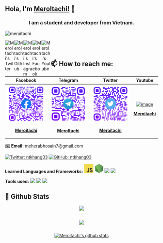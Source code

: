 ## Hola, I'm [MeroItachi!](https://www.facebook.com/meroitachi98) 👋
<h3 align="center">I am a student and developer from Vietnam.</h3>

<p align="left"> <img src="https://komarev.com/ghpvc/?username=meroitachi&label=Views&color=blue&style=plastic" alt="meroitachi" /> </p>

<a href="https://twitter.com/meroitachi">
  <img align="left" alt="MeroItachi's Twitter" width="30px" src="https://cdn.jsdelivr.net/npm/simple-icons@v3/icons/twitter.svg"/>
</a>
<a href="https://github.com/meroitachi">
  <img align="left" alt="MeroItachi's Github" width="30px" src="https://cdn.jsdelivr.net/npm/simple-icons@v3/icons/github.svg" />
</a>
<a href="https://instagram.com/meroitachi">
  <img align="left" alt="MeroItachi's Instagram" width="30px" src="https://cdn.jsdelivr.net/npm/simple-icons@v3/icons/instagram.svg" />
</a>
<a href="https://www.facebook.com/meroitachi98">
  <img align="left" alt="MeroItachi's Facebook" width="30px" src="https://cdn.jsdelivr.net/npm/simple-icons@v3/icons/facebook.svg" />
</a>
<a href="https://www.youtube.com/meroitachi98">
  <img align="left" alt="MeroItachi's Youtube" width="30px" src="https://cdn.jsdelivr.net/npm/simple-icons@v3/icons/youtube.svg" />
</a>

<br/>
<br/>

## 📫 How to reach me:

| Facebook | Telegram | Twitter | Youtube | 
| :---: | :---: | :---: | :---: |
| [![image](https://raw.githubusercontent.com/meroitachi/meroitachi/pf/sources/qr-fb.svg)](https://www.facebook.com/100057718477678/) <p><b><a href="https://www.facebook.com/100057718477678/">Meroitachi</a><b></p> | [![image](https://raw.githubusercontent.com/meroitachi/meroitachi/pf/sources/qr-tele.svg)](https://t.me/meroitachi98) <p><b><a href="https://t.me/meroitachi98">MeroItachi</a><b></p> | [![image](https://raw.githubusercontent.com/meroitachi/meroitachi/pf/sources/qr-tw.svg)](https://twitter.com/meroitachi) <p><b><a href="https://twitter.com/meroitachi">Meroitachi</a><b></p> | [![image](https://raw.githubusercontent.com/meroitahci/meroitachi/pf/sources/qr-ytb.svg)](https://www.youtube.com/c/meroiachi98) <p><b><a href="https://www.youtube.com/c/meroitahci98">Meroitachi</a><b></p>  |
<!-- email -->
**✉️ Email:** meherabhosain7@gmail.com

[![Twitter: ntkhang03](https://img.shields.io/twitter/follow/meroitachi?style=social)](https://twitter.com/meroitaci)
[![GitHub: ntkhang03](https://img.shields.io/github/followers/meroitachi?label=follow&style=social)](https://github.com/meroitachi)

<!-- ngôn ngữ đã học -->
**Learned Languages and Frameworks:**
<code><img height="30" src="https://raw.githubusercontent.com/github/explore/80688e429a7d4ef2fca1e82350fe8e3517d3494d/topics/javascript/javascript.png" style="background: #000;"></code>
<code><img height="30" src="https://raw.githubusercontent.com/github/explore/80688e429a7d4ef2fca1e82350fe8e3517d3494d/topics/nodejs/nodejs.png"></code>
<code><img height="30" src="https://cdn.jsdelivr.net/gh/devicons/devicon/icons/html5/html5-original.svg"></code>
<code><img height="30" src="https://cdn.jsdelivr.net/gh/devicons/devicon/icons/bootstrap/bootstrap-original-wordmark.svg"></code>

**Tools used:**
<code><img height="30" src="https://cdn.jsdelivr.net/gh/devicons/devicon/icons/git/git-original.svg"></code>
<code><img height="30" src="https://cdn.jsdelivr.net/gh/devicons/devicon/icons/npm/npm-original-wordmark.svg"></code>
<code><img height="30" src="https://cdn.jsdelivr.net/gh/devicons/devicon/icons/vscode/vscode-original-wordmark.svg"></code>

## 📶 Github Stats
<p align="center">
  <img src="https://github-profile-trophy.vercel.app/?username=meroitachi">
  <br>
  <br>
  
  <a href="https://github.com/meroitachi">
    <img align="center" src="https://github-readme-stats.vercel.app/api/top-langs/?username=meroitachi&theme=blue-green" style="margin-top: 10px;"/>
  </a>
  <br>
  <br>
  
  <a href="https://github.com/meroitachi">
    <img align="center" src="https://github-readme-stats.vercel.app/api?username=meroitachi&show_icons=true&theme=github_dark&line_height=27" alt="Meroitachi's github stats" style="margin-top: 10px;"/>
  </a>
  <br>
  <br>
</p>
